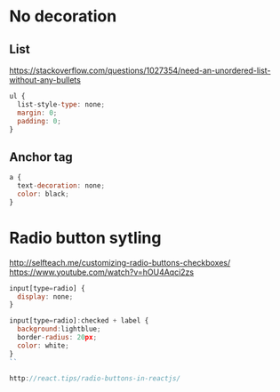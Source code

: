 
# No decoration
## List 
https://stackoverflow.com/questions/1027354/need-an-unordered-list-without-any-bullets

```js
ul {
  list-style-type: none;
  margin: 0;
  padding: 0;
}
```
## Anchor tag
```js
a {
  text-decoration: none;
  color: black;
}
```

# Radio button sytling
http://selfteach.me/customizing-radio-buttons-checkboxes/
https://www.youtube.com/watch?v=hOU4Aqci2zs

```js
input[type=radio] {
  display: none;
}

input[type=radio]:checked + label {
  background:lightblue;
  border-radius: 20px;
  color: white;
}
``

http://react.tips/radio-buttons-in-reactjs/
